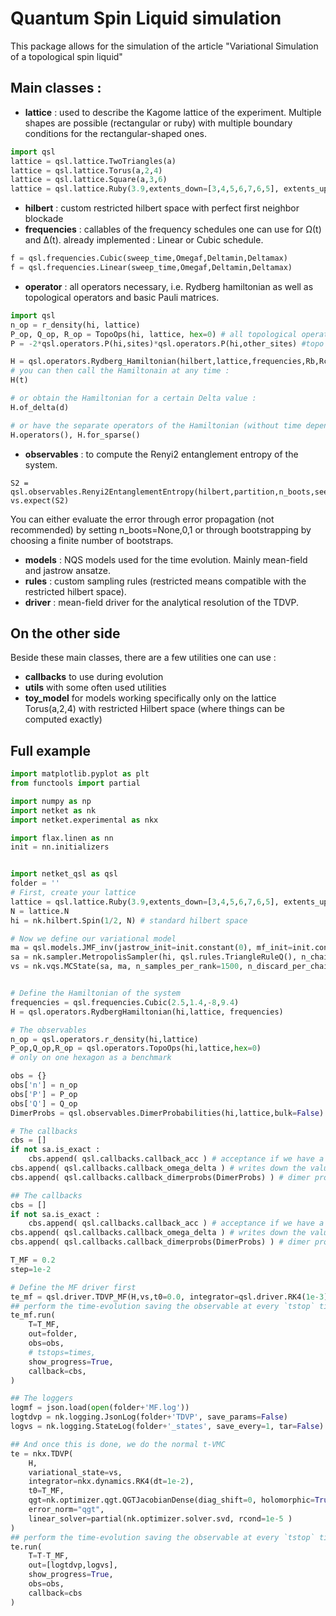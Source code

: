 # Quantum Spin Liquid simulation
This package allows for the simulation of the article "Variational Simulation of a topological spin liquid"

## Main classes : 
- **lattice** : used to describe the Kagome lattice of the experiment. Multiple shapes are possible (rectangular or ruby) with multiple boundary conditions for the rectangular-shaped ones. 
```python
import qsl
lattice = qsl.lattice.TwoTriangles(a)
lattice = qsl.lattice.Torus(a,2,4)
lattice = qsl.lattice.Square(a,3,6)
lattice = qsl.lattice.Ruby(3.9,extents_down=[3,4,5,6,7,6,5], extents_up=[4,5,6,7,6,5,4])
```
- **hilbert** : custom restricted hilbert space with perfect first neighbor blockade
- **frequencies** : callables of the frequency schedules one can use for Ω(t) and Δ(t). already implemented : Linear or Cubic schedule. 
```python
f = qsl.frequencies.Cubic(sweep_time,Omegaf,Deltamin,Deltamax)
f = qsl.frequencies.Linear(sweep_time,Omegaf,Deltamin,Deltamax)
```
- **operator** : all operators necessary, i.e. Rydberg hamiltonian as well as topological operators and basic Pauli matrices.  
```python
import qsl
n_op = r_density(hi, lattice)
P_op, Q_op, R_op = TopoOps(hi, lattice, hex=0) # all topological operators for the same contour on the lattice
P = -2*qsl.operators.P(hi,sites)*qsl.operators.P(hi,other_sites) #topo operators have basic mathematical compatibilities

H = qsl.operators.Rydberg_Hamiltonian(hilbert,lattice,frequencies,Rb,Rcut)
# you can then call the Hamiltonain at any time : 
H(t)

# or obtain the Hamiltonian for a certain Delta value :
H.of_delta(d)

# or have the separate operators of the Hamiltonian (without time dependens) in LocalOperator or sparse matrices
H.operators(), H.for_sparse()
```
- **observables** : to compute the Renyi2 entanglement entropy of the system.
```
S2 = qsl.observables.Renyi2EntanglementEntropy(hilbert,partition,n_boots,seed)
vs.expect(S2)
``` 
You can either evaluate the error through error propagation (not recommended) by setting n_boots=None,0,1 or through bootstrapping by choosing a finite number of bootstraps. 

- **models** : NQS models used for the time evolution. Mainly mean-field and jastrow ansatze. 
- **rules** : custom sampling rules (restricted means compatible with the restricted hilbert space).
- **driver** : mean-field driver for the analytical resolution of the TDVP. 

## On the other side
Beside these main classes, there are a few utilities one can use : 
- **callbacks** to use during evolution
- **utils** with some often used utilities
- **toy_model** for models working specifically only on the lattice Torus(a,2,4) with restricted Hilbert space (where things can be computed exactly)


## Full example
```python
import matplotlib.pyplot as plt
from functools import partial

import numpy as np
import netket as nk
import netket.experimental as nkx

import flax.linen as nn
init = nn.initializers


import netket_qsl as qsl
folder = ''
# First, create your lattice
lattice = qsl.lattice.Ruby(3.9,extents_down=[3,4,5,6,7,6,5], extents_up=[4,5,6,7,6,5,4]) # lattice of Semeghini
N = lattice.N
hi = nk.hilbert.Spin(1/2, N) # standard hilbert space

# Now we define our variational model
ma = qsl.models.JMF_inv(jastrow_init=init.constant(0), mf_init=init.constant(1), lattice=lattice )
sa = nk.sampler.MetropolisSampler(hi, qsl.rules.TriangleRuleQ(), n_chains=72 )
vs = nk.vqs.MCState(sa, ma, n_samples_per_rank=1500, n_discard_per_chain=100 ) #, chunk_size=32)


# Define the Hamiltonian of the system
frequencies = qsl.frequencies.Cubic(2.5,1.4,-8,9.4)
H = qsl.operators.RydbergHamiltonian(hi,lattice, frequencies)

# The observables
n_op = qsl.operators.r_density(hi,lattice)
P_op,Q_op,R_op = qsl.operators.TopoOps(hi,lattice,hex=0)
# only on one hexagon as a benchmark

obs = {}
obs['n'] = n_op
obs['P'] = P_op
obs['Q'] = Q_op
DimerProbs = qsl.observables.DimerProbabilities(hi,lattice,bulk=False)

# The callbacks
cbs = []
if not sa.is_exact : 
    cbs.append( qsl.callbacks.callback_acc ) # acceptance if we have a MCMC sampler
cbs.append( qsl.callbacks.callback_omega_delta ) # writes down the value of the frequencies at each iteration
cbs.append( qsl.callbacks.callback_dimerprobs(DimerProbs) ) # dimer probabilities

## The callbacks
cbs = []
if not sa.is_exact : 
    cbs.append( qsl.callbacks.callback_acc ) # acceptance if we have a MCMC sampler
cbs.append( qsl.callbacks.callback_omega_delta ) # writes down the value of the frequencies at each iteration
cbs.append( qsl.callbacks.callback_dimerprobs(DimerProbs) ) # dimer probabilities

T_MF = 0.2
step=1e-2

# Define the MF driver first
te_mf = qsl.driver.TDVP_MF(H,vs,t0=0.0, integrator=qsl.driver.RK4(1e-3))
## perform the time-evolution saving the observable at every `tstop` time
te_mf.run(
    T=T_MF,
    out=folder,
    obs=obs,
    # tstops=times,
    show_progress=True,
    callback=cbs,
)

## The loggers
logmf = json.load(open(folder+'MF.log'))
logtdvp = nk.logging.JsonLog(folder+'TDVP', save_params=False)
logvs = nk.logging.StateLog(folder+'_states', save_every=1, tar=False)

## And once this is done, we do the normal t-VMC
te = nkx.TDVP(
    H,
    variational_state=vs,
    integrator=nkx.dynamics.RK4(dt=1e-2),
    t0=T_MF,
    qgt=nk.optimizer.qgt.QGTJacobianDense(diag_shift=0, holomorphic=True),
    error_norm="qgt",
    linear_solver=partial(nk.optimizer.solver.svd, rcond=1e-5 )
)
## perform the time-evolution saving the observable at every `tstop` time
te.run(
    T=T-T_MF,
    out=[logtdvp,logvs],
    show_progress=True,
    obs=obs,
    callback=cbs
)


```
